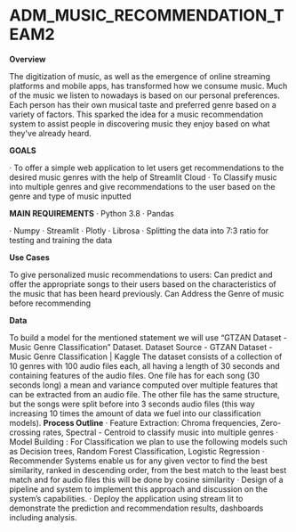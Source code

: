 # ADM_MUSIC_RECOMMENDATION_TEAM2
**Overview**
 
The digitization of music, as well as the emergence of online streaming platforms and mobile apps, has transformed how we consume music. Much of the music we listen to nowadays is based on our personal preferences. Each person has their own musical taste and preferred genre based on a variety of factors. This sparked the idea for a music recommendation system to assist people in discovering music they enjoy based on what they've already heard.
 
**GOALS**
 
·   	To offer a simple web application to let users get recommendations to the desired music genres with the help of Streamlit Cloud
·   	To Classify music into multiple genres and give recommendations to the user based on the genre and type of music inputted
 
 
**MAIN REQUIREMENTS**
·   	Python 3.8
·   	Pandas

·   	Numpy
·   	Streamlit
·   	Plotly
·   	Librosa
·   	Splitting the data into 7:3 ratio for testing and training the data
 
**Use Cases**
 
To give personalized music recommendations to users:
Can predict and offer the appropriate songs to their users based on the characteristics of the music that has been heard previously.
Can Address the Genre of music before recommending
 
**Data**
 
To build a model for the mentioned statement we will use “GTZAN Dataset - Music Genre Classification” Dataset.
Dataset Source - GTZAN Dataset - Music Genre Classification | Kaggle
The dataset consists of a collection of 10 genres with 100 audio files each, all having a length of 30 seconds and containing features of the audio files. One file has for each song (30 seconds long) a mean and variance computed over multiple features that can be extracted from an audio file. The other file has the same structure, but the songs were split before into 3 seconds audio files (this way increasing 10 times the amount of data we fuel into our classification models).
**Process Outline**
·   	Feature Extraction: Chroma frequencies, Zero-crossing rates,
      Spectral - Centroid to classify music into multiple genres
·   	Model Building : For Classification we plan to use the following models such as Decision trees, Random Forest Classification, Logistic Regression
·   	Recommender Systems enable us for any given vector to find the best similarity, ranked in descending order, from the best match to the least best         match and for audio files this will be done by cosine similarity
·   	Design of a pipeline and system to implement this approach and discussion on the system’s capabilities.
·   	Deploy the application using stream lit to demonstrate the prediction and recommendation results, dashboards including analysis.

